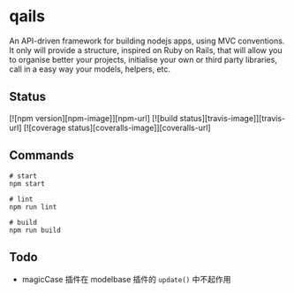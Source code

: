 # qails
An API-driven framework for building nodejs apps, using MVC conventions. It only will provide a structure, inspired on Ruby on Rails, that will allow you to organise better your projects, initialise your own or third party libraries, call in a easy way your models, helpers, etc.

## Status
[![npm version][npm-image]][npm-url] [![build status][travis-image]][travis-url] [![coverage status][coveralls-image]][coveralls-url]

## Commands
```
# start
npm start

# lint
npm run lint

# build
npm run build
```

## Todo
- magicCase 插件在 modelbase 插件的 `update()` 中不起作用
